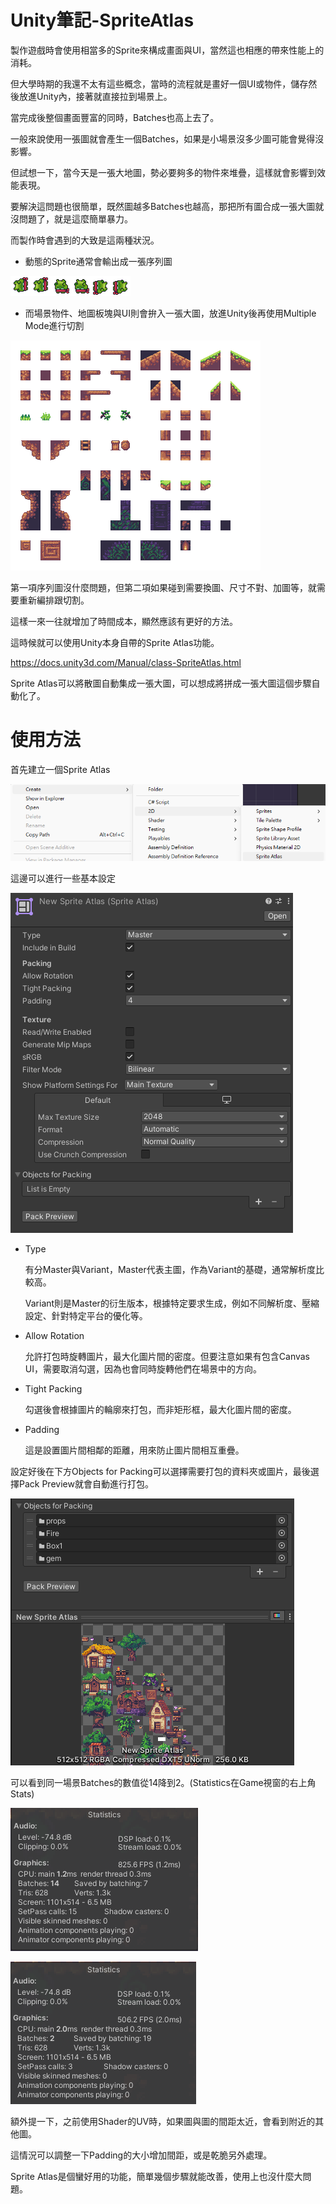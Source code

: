 # Unity筆記-SpriteAtlas
製作遊戲時會使用相當多的Sprite來構成畫面與UI，當然這也相應的帶來性能上的消耗。

但大學時期的我還不太有這些概念，當時的流程就是畫好一個UI或物件，儲存然後放進Unity內，接著就直接拉到場景上。

當完成後整個畫面豐富的同時，Batches也高上去了。

一般來說使用一張圖就會產生一個Batches，如果是小場景沒多少圖可能會覺得沒影響。

但試想一下，當今天是一張大地圖，勢必要夠多的物件來堆疊，這樣就會影響到效能表現。

要解決這問題也很簡單，既然圖越多Batches也越高，那把所有圖合成一張大圖就沒問題了，就是這麼簡單暴力。

而製作時會遇到的大致是這兩種狀況。

- 動態的Sprite通常會輸出成一張序列圖

![image](https://github.com/KiroKuru/Unity-Note-SpriteAtlas/blob/main/Double%20Jump%20(32x32).png)

- 而場景物件、地圖板塊與UI則會拚入一張大圖，放進Unity後再使用Multiple Mode進行切割

![image](https://github.com/KiroKuru/Unity-Note-SpriteAtlas/blob/main/tileset-sliced.png)

第一項序列圖沒什麼問題，但第二項如果碰到需要換圖、尺寸不對、加圖等，就需要重新編排跟切割。

這樣一來一往就增加了時間成本，顯然應該有更好的方法。

這時候就可以使用Unity本身自帶的Sprite Atlas功能。

https://docs.unity3d.com/Manual/class-SpriteAtlas.html

Sprite Atlas可以將散圖自動集成一張大圖，可以想成將拼成一張大圖這個步驟自動化了。

# 使用方法

首先建立一個Sprite Atlas

![image](https://github.com/KiroKuru/Unity-Note-SpriteAtlas/blob/main/SpriteAtlasCreate.png)

這邊可以進行一些基本設定

![image](https://github.com/KiroKuru/Unity-Note-SpriteAtlas/blob/main/SpriteAtlasSetting.png)

- Type
  
  有分Master與Variant，Master代表主圖，作為Variant的基礎，通常解析度比較高。

  Variant則是Master的衍生版本，根據特定要求生成，例如不同解析度、壓縮設定、針對特定平台的優化等。

- Allow Rotation
  
  允許打包時旋轉圖片，最大化圖片間的密度。但要注意如果有包含Canvas UI，需要取消勾選，因為也會同時旋轉他們在場景中的方向。

- Tight Packing

  勾選後會根據圖片的輪廓來打包，而非矩形框，最大化圖片間的密度。

- Padding

  這是設置圖片間相鄰的距離，用來防止圖片間相互重疊。

設定好後在下方Objects for Packing可以選擇需要打包的資料夾或圖片，最後選擇Pack Preview就會自動進行打包。

![image](https://github.com/KiroKuru/Unity-Note-SpriteAtlas/blob/main/SpriteAtlasPacking.png)

可以看到同一場景Batches的數值從14降到2。(Statistics在Game視窗的右上角Stats)

![image](https://github.com/KiroKuru/Unity-Note-SpriteAtlas/blob/main/SpriteAtlasBefore.png)

![image](https://github.com/KiroKuru/Unity-Note-SpriteAtlas/blob/main/SpriteAtlasAfter.png)

額外提一下，之前使用Shader的UV時，如果圖與圖的間距太近，會看到附近的其他圖。

這情況可以調整一下Padding的大小增加間距，或是乾脆另外處理。


Sprite Atlas是個蠻好用的功能，簡單幾個步驟就能改善，使用上也沒什麼大問題。
